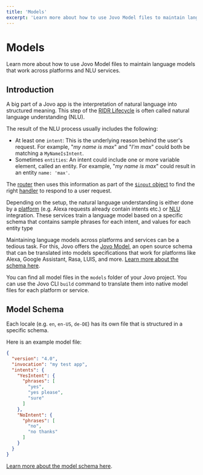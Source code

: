 ```yaml
---
title: 'Models'
excerpt: 'Learn more about how to use Jovo Model files to maintain language models that work across platforms and NLU services.'
---
```

# Models

Learn more about how to use Jovo Model files to maintain language models that work across platforms and NLU services.

## Introduction

A big part of a Jovo app is the interpretation of natural language into structured meaning. This step of the [RIDR Lifecycle](./ridr-lifecycle.md) is often called natural language understanding (NLU).

The result of the NLU process usually includes the following:

* At least one `intent`: This is the underlying reason behind the user's request. For example, "*my name is max*" and "*I'm max*" could both be matching a `MyNameIsIntent`.
* Sometimes `entities`: An intent could include one or more variable element, called an entity. For example, "*my name is max*" could result in an entity `name: 'max'`.

The [router](./routing.md) then uses this information as part of the [`$input` object](./input.md) to find the right [handler](./handlers.md) to respond to a user request.

Depending on the setup, the natural language understanding is either done by a [platform](./platforms.md) (e.g. Alexa requests already contain intents etc.) or [NLU](./nlu.md) integration. These services train a language model based on a specific schema that contains sample phrases for each intent, and values for each entity type

Maintaining language models across platforms and services can be a tedious task. For this, Jovo offers the [Jovo Model](https://github.com/jovotech/jovo-model), an open source schema that can be translated into models specifications that work for platforms like Alexa, Google Assistant, Rasa, LUIS, and more. [Learn more about the schema here](https://v4.jovo.tech/docs/model-schema).

You can find all model files in the `models` folder of your Jovo project. You can use the Jovo CLI `build` command to translate them into native model files for each platform or service.


## Model Schema

Each locale (e.g. `en`, `en-US`, `de-DE`) has its own file that is structured in a specific schema.

Here is an example model file:

```json
{
  "version": "4.0",
  "invocation": "my test app",
  "intents": {
    "YesIntent": {
      "phrases": [
        "yes",
        "yes please",
        "sure"
      ]
    },
    "NoIntent": {
      "phrases": [
        "no",
        "no thanks"
      ]
    }
  }
}
```

[Learn more about the model schema here](https://v4.jovo.tech/docs/model-schema).